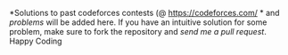 *Solutions to past codeforces contests (@ https://codeforces.com/ * and *problems* will be added here. If you have an intuitive solution for some problem, make sure to fork the repository and *send me a pull request*. <br/>
Happy Coding
